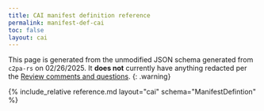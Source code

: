 ```yaml
---
title: CAI manifest definition reference
permalink: manifest-def-cai
toc: false
layout: cai
---
```


This page is generated from the unmodified JSON schema generated from `c2pa-rs` on 02/26/2025.  It **does not** currently have anything redacted per the [Review comments and questions](review-questions#schema-manual-edits).
{: .warning}

<!-- include_relative manifest-diagram.md -->

{% include_relative reference.md layout="cai" schema="ManifestDefintion" %}
